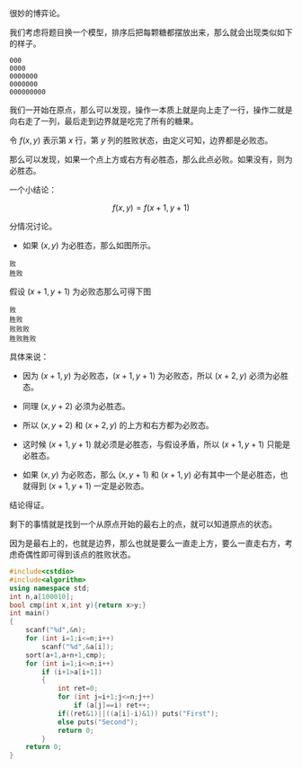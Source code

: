 很妙的博弈论。

我们考虑将题目换一个模型，排序后把每颗糖都摆放出来，那么就会出现类似如下的样子。

```
000
0000
0000000
0000000
000000000
```
我们一开始在原点，那么可以发现，操作一本质上就是向上走了一行，操作二就是向右走了一列，最后走到边界就是吃完了所有的糖果。

令 $f(x,y)$ 表示第 $x$ 行，第 $y$ 列的胜败状态，由定义可知，边界都是必败态。

那么可以发现，如果一个点上方或右方有必胜态，那么此点必败。如果没有，则为必胜态。

一个小结论：

$$f(x,y)=f(x+1,y+1)$$

分情况讨论。

- 如果 $(x,y)$ 为必胜态，那么如图所示。

```
败
胜败
```
假设 $(x+1,y+1)$ 为必败态那么可得下图

```
败
胜败
败败败
胜败胜败
```

具体来说：

- 因为 $(x+1,y)$ 为必败态，$(x+1,y+1)$ 为必败态，所以 $(x+2,y)$ 必须为必胜态。

- 同理 $(x,y+2)$ 必须为必胜态。

- 所以 $(x,y+2)$ 和 $(x+2,y)$ 的上方和右方都为必败态。

- 这时候 $(x+1,y+1)$ 就必须是必胜态，与假设矛盾，所以 $(x+1,y+1)$ 只能是必胜态。

- 如果 $(x,y)$ 为必败态，那么 $(x,y+1)$ 和 $(x+1,y)$ 必有其中一个是必胜态，也就得到 $(x+1,y+1)$ 一定是必败态。

结论得证。

剩下的事情就是找到一个从原点开始的最右上的点，就可以知道原点的状态。

因为是最右上的，也就是边界，那么也就是要么一直走上方，要么一直走右方，考虑奇偶性即可得到该点的胜败状态。

```cpp
#include<cstdio>
#include<algorithm>
using namespace std;
int n,a[100010];
bool cmp(int x,int y){return x>y;}
int main()
{
    scanf("%d",&n);
    for (int i=1;i<=n;i++)
        scanf("%d",&a[i]);
    sort(a+1,a+n+1,cmp);
    for (int i=1;i<=n;i++)
        if (i+1>a[i+1])
        {
            int ret=0;
            for (int j=i+1;j<=n;j++) 
                if (a[j]==i) ret++;
            if((ret&1)||((a[i]-i)&1)) puts("First");
            else puts("Second");
            return 0;
        }
    return 0;
}
```
